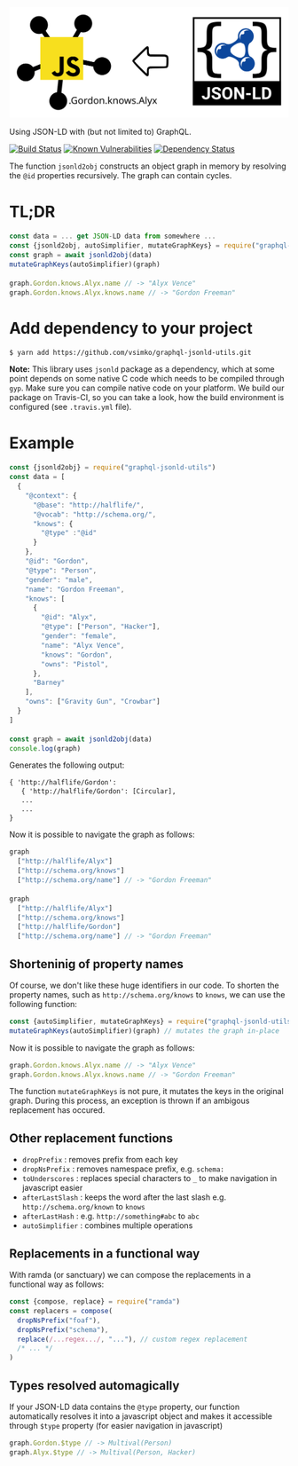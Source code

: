![](img/logo.svg)

Using JSON-LD with (but not limited to) GraphQL.

[![Build Status](https://travis-ci.org/vsimko/graphql-jsonld-utils.svg?branch=master)](https://travis-ci.org/vsimko/graphql-jsonld-utils)
[![Known Vulnerabilities](https://snyk.io/test/github/vsimko/graphql-jsonld-utils/badge.svg?targetFile=package.json)](https://snyk.io/test/github/vsimko/graphql-jsonld-utils?targetFile=package.json)
[![Dependency Status](https://tidelift.com/badges/github/vsimko/graphql-jsonld-utils)](https://tidelift.com/subscriber/github/vsimko/repositories/graphql-jsonld-utils)

The function `jsonld2obj` constructs an object graph in memory by resolving the `@id` properties recursively.
The graph can contain cycles.

# TL;DR
```js
const data = ... get JSON-LD data from somewhere ...
const {jsonld2obj, autoSimplifier, mutateGraphKeys} = require("graphql-jsonld-utils")
const graph = await jsonld2obj(data)
mutateGraphKeys(autoSimplifier)(graph)

graph.Gordon.knows.Alyx.name // -> "Alyx Vence"
graph.Gordon.knows.Alyx.knows.name // -> "Gordon Freeman"
```


# Add dependency to your project
```console
$ yarn add https://github.com/vsimko/graphql-jsonld-utils.git
```
**Note:** This library uses `jsonld` package as a dependency, which at some point depends on some native C code which needs to be compiled through `gyp`. Make sure you can compile native code on your platform. We build our package on Travis-CI, so you can take a look, how the build environment is configured (see `.travis.yml` file).

# Example
```js
const {jsonld2obj} = require("graphql-jsonld-utils")
const data = [
  {
    "@context": {
      "@base": "http://halflife/",
      "@vocab": "http://schema.org/",
      "knows": {
        "@type" :"@id"
      }
    },
    "@id": "Gordon",
    "@type": "Person",
    "gender": "male",
    "name": "Gordon Freeman",
    "knows": [
      {
        "@id": "Alyx",
        "@type": ["Person", "Hacker"],
        "gender": "female",
        "name": "Alyx Vence",
        "knows": "Gordon",
        "owns": "Pistol",
      },
      "Barney"
    ],
    "owns": ["Gravity Gun", "Crowbar"]
  }
]

const graph = await jsonld2obj(data)
console.log(graph)
```

Generates the following output:
```
{ 'http://halflife/Gordon':
   { 'http://halflife/Gordon': [Circular],
   ...
   ...
}
```

Now it is possible to navigate the graph as follows:
```js
graph
  ["http://halflife/Alyx"]
  ["http://schema.org/knows"]
  ["http://schema.org/name"] // -> "Gordon Freeman"

graph
  ["http://halflife/Alyx"]
  ["http://schema.org/knows"]
  ["http://halflife/Gordon"]
  ["http://schema.org/name"] // -> "Gordon Freeman"
```

## Shorteninig of property names

Of course, we don't like these huge identifiers in our code.
To shorten the property names, such as `http://schema.org/knows` to `knows`, we can use the following function:
```js
const {autoSimplifier, mutateGraphKeys} = require("graphql-jsonld-utils")
mutateGraphKeys(autoSimplifier)(graph) // mutates the graph in-place
```

Now it is possible to navigate the graph as follows:
```js
graph.Gordon.knows.Alyx.name // -> "Alyx Vence"
graph.Gordon.knows.Alyx.knows.name // -> "Gordon Freeman"
```

The function `mutateGraphKeys` is not pure, it mutates the keys in the original graph.
During this process, an exception is thrown if an ambigous replacement has occured.

## Other replacement functions

- `dropPrefix` : removes prefix from each key
- `dropNsPrefix` : removes namespace prefix, e.g. `schema:`
- `toUnderscores` : replaces special characters to `_` to make navigation in javascript easier
- `afterLastSlash` : keeps the word after the last slash e.g. `http://schema.org/known` to `knows`
- `afterLastHash` : e.g. `http://something#abc` to `abc`
- `autoSimplifier` : combines multiple operations

## Replacements in a functional way

With ramda (or sanctuary) we can compose the replacements in a functional way as follows:
```js
const {compose, replace} = require("ramda")
const replacers = compose(
  dropNsPrefix("foaf"),
  dropNsPrefix("schema"),
  replace(/...regex.../, "..."), // custom regex replacement
  /* ... */
)
```

## Types resolved automagically

If your JSON-LD data contains the `@type` property, our function automatically resolves it into a javascript object and makes it accessible through `$type` property (for easier navigation in javascript)

```js
graph.Gordon.$type // -> Multival(Person)
graph.Alyx.$type // -> Multival(Person, Hacker)
```
